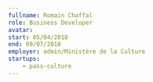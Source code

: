 ```yaml
---
fullname: Romain Chaffal
role: Business Developer
avatar: 
start: 05/04/2018
end: 09/07/2018
employer: admin/Ministère de la Culture
startups:
    - pass-culture
---
```

